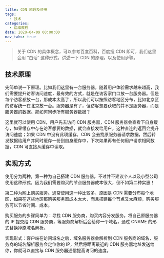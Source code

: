 ```yaml
---
title: CDN 原理及使用
tags:
  - 技术
categories:
  - 运维教程
date: 2020-04-09 00:00:00
nav_tabs: true
---
```


> 关于 CDN 的具体概念，可以参考百度百科，百度搜 CDN 即可，我们这里会用 “白话” 这种形式，讲述一下 CDN 的原理，以及使用步骤。

<!-- more -->

## 技术原理

先简单说一下原理。比如我们这里有一台服务器，随着用户体验需求越来越高，我们需要提升访客访问速度，最有效的方式，就是在访客家门口放一台服务器。但是每个访客都放一台，那成本太高了，所以我们可以按照访客地区分布，比如北京区的访客统一在北京放一台。服务器是有了，但访客想要获取的并不是服务器，而是服务器的数据。那如何同步所有服务器数据？

这里就可以使用 CDN，用户先去访问 CDN 服务器，CDN 服务器会查看下自身缓存，如果缓存中存在访客想要的数据，就会直接发给用户，这种直连的返回会提升访问速度；如果 CDN 中没有此项缓存，CDN 会去找原服务器请求数据，然后转发数据给用户并同时缓存一份到自身缓存中，下次如果再有任何用户请求相同数据，CDN 可直接从缓存中读取。

## 实现方式

使用分为两种，第一种为自己搭建 CDN 服务器。不过并不建议个人以及小型公司使用这种形式，因为我们需要购买的节点服务器成本很大，倒不如第二种实惠！

第二种为网上购买服务。通常使用这一种比较多，原因是 CDN 需要分布每个地区，如果在这些地区都购买服务器成本太大，而且搭建每个节点又太麻烦，购买服务可以节省时间、成本。

购买服务的步骤简单为：寻找 CDN 服务商，购买内容分发服务，将自己原服务器的 IP 提交给 CDN 服务商，等服务商解析后会给你一个域名，通过 CNAME 的形式替换掉原域名解析。

实现形式：客户端在访问域名之后，域名服务器会解析到 CDN 服务商的域名，服务商的域名解析服务会定位你的 IP，然后将距离最近的 CDN 服务器地址发送给你，你就可以直接与 CDN 服务器通信提高访问的速度。